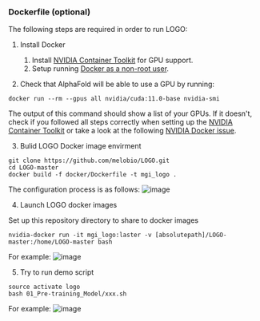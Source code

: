 

### Dockerfile (optional)

The following steps are required in order to run LOGO:

1. Install Docker
   1. Install [NVIDIA Container Toolkit](https://docs.nvidia.com/datacenter/cloud-native/container-toolkit/install-guide.html) for GPU support.
   2. Setup running [Docker as a non-root user](https://docs.docker.com/engine/install/linux-postinstall/#manage-docker-as-a-non-root-user).

2. Check that AlphaFold will be able to use a GPU by running:

```
docker run --rm --gpus all nvidia/cuda:11.0-base nvidia-smi
```

The output of this command should show a list of your GPUs. If it doesn't, check if you followed all steps correctly when setting up the [NVIDIA Container Toolkit](https://docs.nvidia.com/datacenter/cloud-native/container-toolkit/install-guide.html) or take a look at the following [NVIDIA Docker issue](https://github.com/NVIDIA/nvidia-docker/issues/1447#issuecomment-801479573).

3. Bulid LOGO Docker image envirment

```
git clone https://github.com/melobio/LOGO.git
cd LOGO-master
docker build -f docker/Dockerfile -t mgi_logo .
```
The configuration process is as follows: 
![image](https://user-images.githubusercontent.com/27897166/136744049-74ea5335-d9a5-47d6-8fab-96c44d488a23.png)


4. Launch LOGO docker images

Set up this repository directory to share to docker images

```
nvidia-docker run -it mgi_logo:laster -v [absolutepath]/LOGO-master:/home/LOGO-master bash
```
For example:
![image](https://user-images.githubusercontent.com/27897166/136743817-e1c99b93-0d15-4e11-a468-fd1a4bed49f4.png)


5. Try to run demo script

```
source activate logo
bash 01_Pre-training_Model/xxx.sh
```
For example:
![image](https://user-images.githubusercontent.com/82862879/136742008-40407ed4-40fc-436e-b000-61894330fcd6.png)


